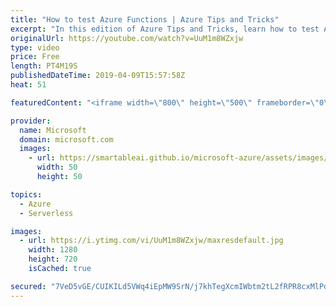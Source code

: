 ```yaml
---
title: "How to test Azure Functions | Azure Tips and Tricks"
excerpt: "In this edition of Azure Tips and Tricks, learn how to test Azure Functions with unit and integration test methods.   For more tips and tricks, visit: http://azuredev.tips     Get started with 12 months of free services and $200 USD in credit. Create your free account today with Microsoft Azure: http://azure.com/free"
originalUrl: https://youtube.com/watch?v=UuM1m8WZxjw
type: video
price: Free
length: PT4M19S
publishedDateTime: 2019-04-09T15:57:58Z
heat: 51

featuredContent: "<iframe width=\"800\" height=\"500\" frameborder=\"0\" src=\"https://www.youtube.com/embed/UuM1m8WZxjw\" allow=\"accelerometer; autoplay; encrypted-media; gyroscope; picture-in-picture\" allowfullscreen></iframe>"

provider:
  name: Microsoft
  domain: microsoft.com
  images:
    - url: https://smartableai.github.io/microsoft-azure/assets/images/organizations/microsoft.com-50x50.jpg
      width: 50
      height: 50

topics:
  - Azure
  - Serverless

images:
  - url: https://i.ytimg.com/vi/UuM1m8WZxjw/maxresdefault.jpg
    width: 1280
    height: 720
    isCached: true

secured: "7VeD5vGE/CUIKILd5VWq4iEpMW9SrN/j7khTegXcmIWbtm2tL2fRPR8cxMlPd9uX8oE52FhN1BrJipo8Uh6qoFvbTT9rOC6INt0ED8T9qSWzEXftW1xMmXia1hxy8k0uGrSHrOQAMCGDXLr31Oj0msy9HPsVUwM45tqxr2c9MtBw4PE51GrfenYT7/KO8TEDs/CgqDq4D5jSMPhltzRPmfxhHwsDSClR9nf8YeiYw32bZxwarqatd8fC6x0MlwwaMWUDE448w3DonyBfKxeUwSsyl+dgW58idbJ44hewLuvMwhXNtHTBa9IJGqzG+qPozvzbSTV/I90Mo9hYwNUJnHeojlRZZxdqOpo4vQRnT3xXFXjOVwPNSF0+q24L32fjl9WPyAGwg7JZLBFvcax8WmKz2kGoYhETXtBwzvHusgs=;vzoajmUkhMDiHu2B+9ai1w=="
---
```


